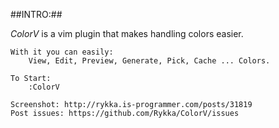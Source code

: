 ##INTRO:##

   *ColorV* is a vim plugin that makes handling colors easier.

    With it you can easily:
        View, Edit, Preview, Generate, Pick, Cache ... Colors.

    To Start: 
        :ColorV

    Screenshot: http://rykka.is-programmer.com/posts/31819
    Post issues: https://github.com/Rykka/ColorV/issues 
